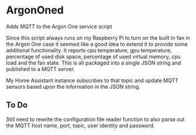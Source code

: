 # ArgonOned
Adds MQTT to the Argon One service script

Since this script always runs on my Raspberry Pi to turn on the built in fan in the Argon One case it seemed like a good idea to extend it to provide some additional functionality. It reports cpu temperature, gpu temperature, percentage of used disk space, percentage of used virtual memory, cpu load and the fan state. This is all packaged into a single JSON string and published to a MQTT server. 

My Home Assistant instance subscribes to that topic and update MQTT sensors based upon the information in the JSON string.

## To Do
Still need to rewrite the configuration file reader function to also parse out the MQTT host name, port, topic, user identity and password.
